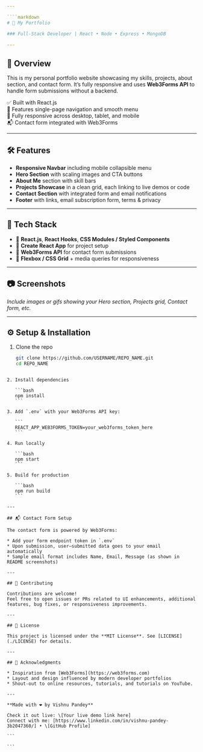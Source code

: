 ```yaml
---

````markdown
# 📁 My Portfolio

### Full‑Stack Developer | React • Node • Express • MongoDB

---
```


## 📌 Overview

This is my personal portfolio website showcasing my skills, projects, about section, and contact form. It’s fully responsive and uses **Web3Forms API** to handle form submissions without a backend.

✅ Built with React.js  
💼 Features single-page navigation and smooth menu  
📱 Fully responsive across desktop, tablet, and mobile  
📬 Contact form integrated with Web3Forms

---

## 🛠 Features

- **Responsive Navbar** including mobile collapsible menu  
- **Hero Section** with scaling images and CTA buttons  
- **About Me** section with skill bars  
- **Projects Showcase** in a clean grid, each linking to live demos or code  
- **Contact Section** with integrated form and email notifications  
- **Footer** with links, email subscription form, terms & privacy

---

## 🚀 Tech Stack

- 🔧 **React.js**, **React Hooks**, **CSS Modules / Styled Components**  
- 📂 **Create React App** for project setup  
- 📧 **Web3Forms API** for contact form submissions  
- 🎨 **Flexbox / CSS Grid** + media queries for responsiveness

---

## 📷 Screenshots

*Include images or gifs showing your Hero section, Projects grid, Contact form, etc.*

---

## ⚙ Setup & Installation

1. Clone the repo  
   ```bash
   git clone https://github.com/USERNAME/REPO_NAME.git
   cd REPO_NAME
````

2. Install dependencies

   ```bash
   npm install
   ```

3. Add `.env` with your Web3Forms API key:

   ```
   REACT_APP_WEB3FORMS_TOKEN=your_web3forms_token_here
   ```

4. Run locally

   ```bash
   npm start
   ```

5. Build for production

   ```bash
   npm run build
   ```

---

## 📬 Contact Form Setup

The contact form is powered by Web3Forms:

* Add your form endpoint token in `.env`
* Upon submission, user–submitted data goes to your email automatically
* Sample email format includes Name, Email, Message (as shown in README screenshots)

---

## 🙌 Contributing

Contributions are welcome!
Feel free to open issues or PRs related to UI enhancements, additional features, bug fixes, or responsiveness improvements.

---

## 📄 License

This project is licensed under the **MIT License**. See [LICENSE](./LICENSE) for details.

---

## 📎 Acknowledgments

* Inspiration from [Web3Forms](https://web3forms.com)
* Layout and design influenced by modern developer portfolios
* Shout‑out to online resources, tutorials, and tutorials on YouTube.

---

**Made with ❤️ by Vishnu Pandey**

Check it out live: \[Your live demo link here]
Connect with me: [https://www.linkedin.com/in/vishnu-pandey-3b2047360/] • \[GitHub Profile]

```

```
